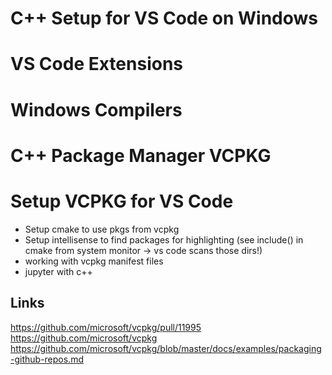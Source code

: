 # C++ Setup for VS Code on Windows

# VS Code Extensions

# Windows Compilers

# C++ Package Manager VCPKG

# Setup VCPKG for VS Code

- Setup cmake to use pkgs from vcpkg
- Setup intellisense to find packages for highlighting (see include() in cmake from system monitor -> vs code scans those dirs!)
- working with vcpkg manifest files
- jupyter with c++

## Links
https://github.com/microsoft/vcpkg/pull/11995
https://github.com/microsoft/vcpkg
https://github.com/microsoft/vcpkg/blob/master/docs/examples/packaging-github-repos.md